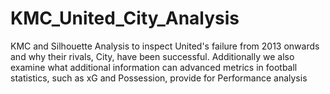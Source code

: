 # KMC_United_City_Analysis
KMC and Silhouette Analysis to inspect United's failure from 2013 onwards and why their rivals, City, have been successful. Additionally we also examine 
what additional information can advanced metrics in football statistics, such as xG and Possession, provide for Performance analysis
